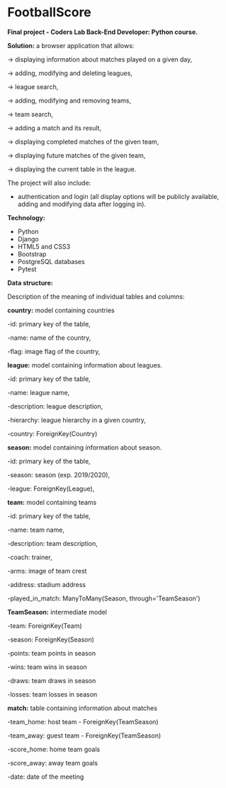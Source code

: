 # FootballScore

**Final project - Coders Lab Back-End Developer: Python course.**


**Solution:**
a browser application that allows:

-> displaying information about matches played on a given day,

-> adding, modifying and deleting leagues,

-> league search,

-> adding, modifying and removing teams,

-> team search,

-> adding a match and its result,

-> displaying completed matches of the given team,

-> displaying future matches of the given team,

-> displaying the current table in the league.

The project will also include:

- authentication and login (all display options will be publicly available, adding and modifying data after logging in).


**Technology:**
- Python
- Django
- HTML5 and CSS3
- Bootstrap
- PostgreSQL databases
- Pytest


**Data structure:**

Description of the meaning of individual tables and columns:

**country:** model containing countries

-id: primary key of the table,
  
-name: name of the country,

-flag: image flag of the country,

**league:** model containing information about leagues.

-id: primary key of the table,

-name: league name,

-description: league description,

-hierarchy: league hierarchy in a given country,

-country: ForeignKey(Country)

**season:** model containing information about season.

-id: primary key of the table,

-season: season (exp. 2019/2020),

-league: ForeignKey(League),

**team:** model containing teams

-id: primary key of the table,

-name: team name,

-description: team description,

-coach: trainer,

-arms: image of team crest

-address: stadium address

-played_in_match: ManyToMany(Season, through='TeamSeason')

**TeamSeason:** intermediate model 

-team: ForeignKey(Team)

-season: ForeignKey(Season)

-points: team points in season

-wins: team wins in season

-draws: team draws in season

-losses: team losses in season


**match:** table containing information about matches

-team_home: host team - ForeignKey(TeamSeason)

-team_away: guest team - ForeignKey(TeamSeason)

-score_home: home team goals

-score_away: away team goals

-date: date of the meeting